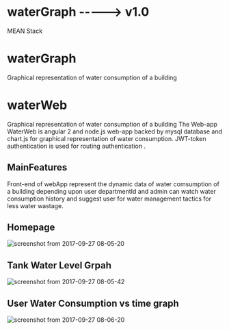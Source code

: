 # waterGraph -----> v1.0
MEAN Stack 
# waterGraph
Graphical representation of water consumption of a building

# waterWeb
Graphical representation of water consumption of a building 
The Web-app WaterWeb is angular 2 and node.js web-app backed by mysql database and chart.js for graphical representation of water consumption.
JWT-token authentication is used for routing authentication .
## MainFeatures
Front-end of webApp represent the dynamic data of water comsumption of a building depending upon user departmentId and admin can watch water consumption history and suggest user for water management tactics for less water wastage.

## Homepage
![screenshot from 2017-09-27 08-05-20](https://user-images.githubusercontent.com/31826531/30893321-06c88ce0-a32d-11e7-8c6d-88776c0620a6.png)

## Tank Water Level Grpah
![screenshot from 2017-09-27 08-05-42](https://user-images.githubusercontent.com/31826531/30893381-60c3040a-a32d-11e7-9a94-895baccb552b.png)

## User Water Consumption vs time graph
![screenshot from 2017-09-27 08-06-20](https://user-images.githubusercontent.com/31826531/30893417-8c6d3e04-a32d-11e7-9f15-d57aaefb15d3.png)
